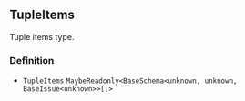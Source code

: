 TupleItems
----------

Tuple items type.

### Definition

*   `TupleItems` `MaybeReadonly<BaseSchema<unknown, unknown, BaseIssue<unknown>>[]>`